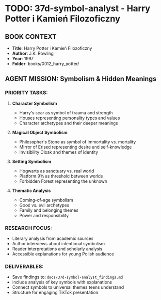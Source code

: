 # TODO: 37d-symbol-analyst - Harry Potter i Kamień Filozoficzny

## BOOK CONTEXT
- **Title**: Harry Potter i Kamień Filozoficzny
- **Author**: J.K. Rowling  
- **Year**: 1997
- **Folder**: books/0012_harry_potter/

## AGENT MISSION: Symbolism & Hidden Meanings

### PRIORITY TASKS:
1. **Character Symbolism**
   - Harry's scar as symbol of trauma and strength
   - Houses representing personality types and values
   - Character archetypes and their deeper meanings

2. **Magical Object Symbolism**
   - Philosopher's Stone as symbol of immortality vs. mortality
   - Mirror of Erised representing desire and self-knowledge
   - Invisibility Cloak and themes of identity

3. **Setting Symbolism**
   - Hogwarts as sanctuary vs. real world
   - Platform 9¾ as threshold between worlds
   - Forbidden Forest representing the unknown

4. **Thematic Analysis**
   - Coming-of-age symbolism
   - Good vs. evil archetypes
   - Family and belonging themes
   - Power and responsibility

### RESEARCH FOCUS:
- Literary analysis from academic sources
- Author interviews about intentional symbolism
- Reader interpretations and scholarly analysis
- Accessible explanations for young Polish audience

### DELIVERABLES:
- Save findings to: `docs/37d-symbol-analyst_findings.md`
- Include analysis of key symbols with explanations
- Connect symbols to universal themes teens understand
- Structure for engaging TikTok presentation